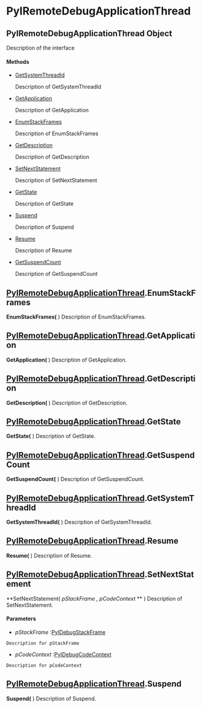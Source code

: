 # PyIRemoteDebugApplicationThread

## PyIRemoteDebugApplicationThread Object

Description of the interface

#### Methods


  - [GetSystemThreadId](PyIRemoteDebugApplicationThread.md#pyiremotedebugapplicationthreadgetsystemthreadid)

    Description of GetSystemThreadId&nbsp;

  - [GetApplication](PyIRemoteDebugApplicationThread.md#pyiremotedebugapplicationthreadgetapplication)

    Description of GetApplication&nbsp;

  - [EnumStackFrames](PyIRemoteDebugApplicationThread.md#pyiremotedebugapplicationthreadenumstackframes)

    Description of EnumStackFrames&nbsp;

  - [GetDescription](PyIRemoteDebugApplicationThread.md#pyiremotedebugapplicationthreadgetdescription)

    Description of GetDescription&nbsp;

  - [SetNextStatement](PyIRemoteDebugApplicationThread.md#pyiremotedebugapplicationthreadsetnextstatement)

    Description of SetNextStatement&nbsp;

  - [GetState](PyIRemoteDebugApplicationThread.md#pyiremotedebugapplicationthreadgetstate)

    Description of GetState&nbsp;

  - [Suspend](PyIRemoteDebugApplicationThread.md#pyiremotedebugapplicationthreadsuspend)

    Description of Suspend&nbsp;

  - [Resume](PyIRemoteDebugApplicationThread.md#pyiremotedebugapplicationthreadresume)

    Description of Resume&nbsp;

  - [GetSuspendCount](PyIRemoteDebugApplicationThread.md#pyiremotedebugapplicationthreadgetsuspendcount)

    Description of GetSuspendCount&nbsp;

## [PyIRemoteDebugApplicationThread](#pyiremotedebugapplicationthread)\.EnumStackFrames

 **EnumStackFrames\(** \)
Description of EnumStackFrames\.

## [PyIRemoteDebugApplicationThread](#pyiremotedebugapplicationthread)\.GetApplication

 **GetApplication\(** \)
Description of GetApplication\.

## [PyIRemoteDebugApplicationThread](#pyiremotedebugapplicationthread)\.GetDescription

 **GetDescription\(** \)
Description of GetDescription\.

## [PyIRemoteDebugApplicationThread](#pyiremotedebugapplicationthread)\.GetState

 **GetState\(** \)
Description of GetState\.

## [PyIRemoteDebugApplicationThread](#pyiremotedebugapplicationthread)\.GetSuspendCount

 **GetSuspendCount\(** \)
Description of GetSuspendCount\.

## [PyIRemoteDebugApplicationThread](#pyiremotedebugapplicationthread)\.GetSystemThreadId

 **GetSystemThreadId\(** \)
Description of GetSystemThreadId\.

## [PyIRemoteDebugApplicationThread](#pyiremotedebugapplicationthread)\.Resume

 **Resume\(** \)
Description of Resume\.

## [PyIRemoteDebugApplicationThread](#pyiremotedebugapplicationthread)\.SetNextStatement

 **SetNextStatement\( *pStackFrame*  *, pCodeContext* ** \)
Description of SetNextStatement\.

#### Parameters


  -  *pStackFrame* :[PyIDebugStackFrame](#pyidebugstackframe)

    Description for pStackFrame

  -  *pCodeContext* :[PyIDebugCodeContext](#pyidebugcodecontext)

    Description for pCodeContext

## [PyIRemoteDebugApplicationThread](#pyiremotedebugapplicationthread)\.Suspend

 **Suspend\(** \)
Description of Suspend\.